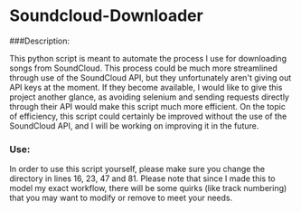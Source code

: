 # Soundcloud-Downloader

###Description: 

This python script is meant to automate the process I use for downloading songs from SoundCloud. This process could be much more streamlined through use of the SoundCloud API, but they unfortunately aren't giving out API keys at the moment. If they become available, I would like to give this project another glance, as avoiding selenium and sending requests directly through their API would make this script much more efficient. On the topic of efficiency, this script could certainly be improved without the use of the SoundCloud API, and I will be working on improving it in the future.

### Use:

In order to use this script yourself, please make sure you change the directory in lines 16, 23, 47 and 81. Please note that since I made this to model my exact workflow, there will be some quirks (like track numbering) that you may want to modify or remove to meet your needs.